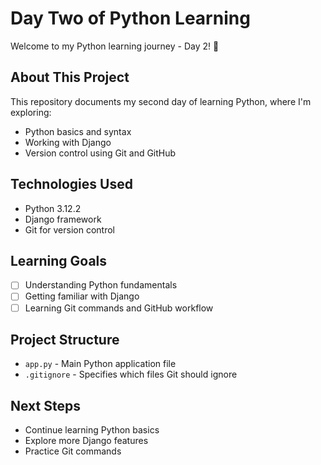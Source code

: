 # Day Two of Python Learning

Welcome to my Python learning journey - Day 2! 👋

## About This Project
This repository documents my second day of learning Python, where I'm exploring:
- Python basics and syntax
- Working with Django
- Version control using Git and GitHub

## Technologies Used
- Python 3.12.2
- Django framework
- Git for version control

## Learning Goals
- [ ] Understanding Python fundamentals
- [ ] Getting familiar with Django
- [ ] Learning Git commands and GitHub workflow

## Project Structure
- `app.py` - Main Python application file
- `.gitignore` - Specifies which files Git should ignore

## Next Steps
- Continue learning Python basics
- Explore more Django features
- Practice Git commands
